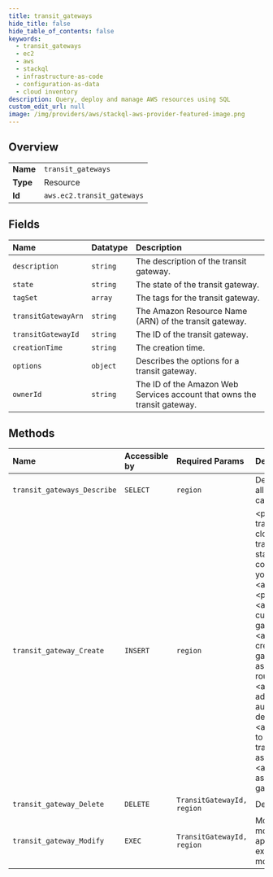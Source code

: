 ```yaml
---
title: transit_gateways
hide_title: false
hide_table_of_contents: false
keywords:
  - transit_gateways
  - ec2
  - aws    
  - stackql
  - infrastructure-as-code
  - configuration-as-data
  - cloud inventory
description: Query, deploy and manage AWS resources using SQL
custom_edit_url: null
image: /img/providers/aws/stackql-aws-provider-featured-image.png
---
```

  
    

## Overview
<table><tbody>
<tr><td><b>Name</b></td><td><code>transit_gateways</code></td></tr>
<tr><td><b>Type</b></td><td>Resource</td></tr>
<tr><td><b>Id</b></td><td><code>aws.ec2.transit_gateways</code></td></tr>
</tbody></table>

## Fields
| Name | Datatype | Description |
|:-----|:---------|:------------|
| `description` | `string` | The description of the transit gateway. |
| `state` | `string` | The state of the transit gateway. |
| `tagSet` | `array` | The tags for the transit gateway. |
| `transitGatewayArn` | `string` | The Amazon Resource Name (ARN) of the transit gateway. |
| `transitGatewayId` | `string` | The ID of the transit gateway. |
| `creationTime` | `string` | The creation time. |
| `options` | `object` | Describes the options for a transit gateway. |
| `ownerId` | `string` | The ID of the Amazon Web Services account that owns the transit gateway. |
## Methods
| Name | Accessible by | Required Params | Description |
|:-----|:--------------|:----------------|:------------|
| `transit_gateways_Describe` | `SELECT` | `region` | Describes one or more transit gateways. By default, all transit gateways are described. Alternatively, you can filter the results. |
| `transit_gateway_Create` | `INSERT` | `region` | &lt;p&gt;Creates a transit gateway.&lt;/p&gt; &lt;p&gt;You can use a transit gateway to interconnect your virtual private clouds (VPC) and on-premises networks. After the transit gateway enters the &lt;code&gt;available&lt;/code&gt; state, you can attach your VPCs and VPN connections to the transit gateway.&lt;/p&gt; &lt;p&gt;To attach your VPCs, use &lt;a&gt;CreateTransitGatewayVpcAttachment&lt;/a&gt;.&lt;/p&gt; &lt;p&gt;To attach a VPN connection, use &lt;a&gt;CreateCustomerGateway&lt;/a&gt; to create a customer gateway and specify the ID of the customer gateway and the ID of the transit gateway in a call to &lt;a&gt;CreateVpnConnection&lt;/a&gt;.&lt;/p&gt; &lt;p&gt;When you create a transit gateway, we create a default transit gateway route table and use it as the default association route table and the default propagation route table. You can use &lt;a&gt;CreateTransitGatewayRouteTable&lt;/a&gt; to create additional transit gateway route tables. If you disable automatic route propagation, we do not create a default transit gateway route table. You can use &lt;a&gt;EnableTransitGatewayRouteTablePropagation&lt;/a&gt; to propagate routes from a resource attachment to a transit gateway route table. If you disable automatic associations, you can use &lt;a&gt;AssociateTransitGatewayRouteTable&lt;/a&gt; to associate a resource attachment with a transit gateway route table.&lt;/p&gt; |
| `transit_gateway_Delete` | `DELETE` | `TransitGatewayId, region` | Deletes the specified transit gateway. |
| `transit_gateway_Modify` | `EXEC` | `TransitGatewayId, region` | Modifies the specified transit gateway. When you modify a transit gateway, the modified options are applied to new transit gateway attachments only. Your existing transit gateway attachments are not modified. |
